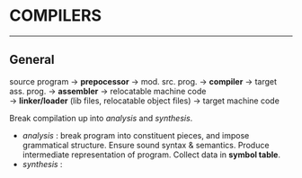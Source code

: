 # COMPILERS
---

## General

   source program 
-> **prepocessor** 
-> mod. src. prog. 
-> **compiler** 
-> target ass. prog. 
-> **assembler** 
-> relocatable machine code  
-> **linker/loader** (lib files, relocatable object files)
-> target machine code

Break compilation up into *analysis* and *synthesis*.   
- *analysis* : break program into constituent pieces, and 
             impose grammatical structure. Ensure sound
             syntax & semantics.
             Produce intermediate representation of 
             program.
             Collect data in **symbol table**.
- *synthesis* :  


